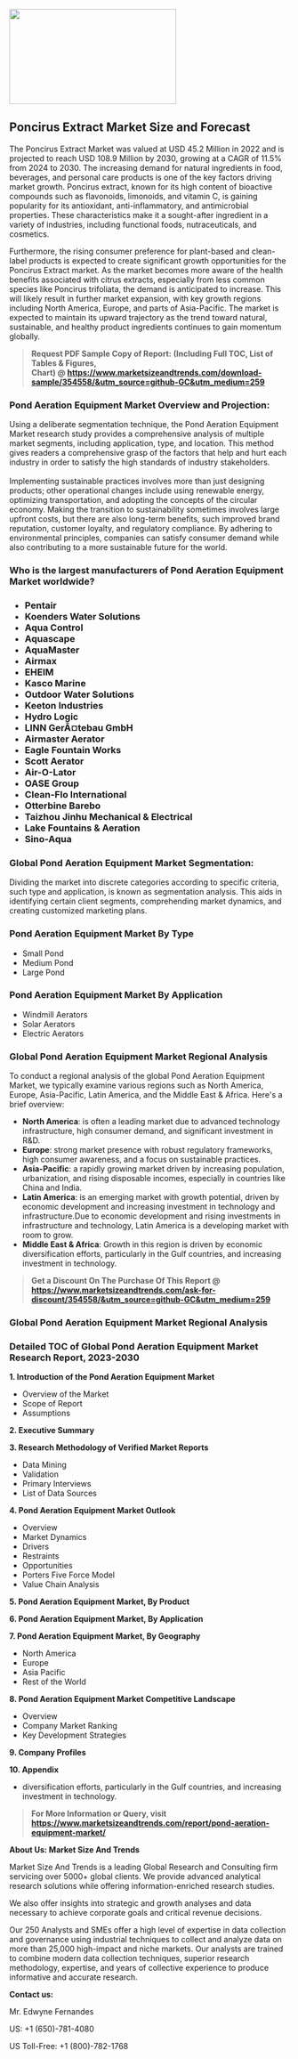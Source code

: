 <p><img class="alignnone size-medium wp-image-20088" src="https://ffe5etoiles.com/wp-content/uploads/2024/12/MST1-300x171.png" alt="" width="300" height="171" /></p><h2>Poncirus Extract Market Size and Forecast</h2><p>The Poncirus Extract Market was valued at USD 45.2 Million in 2022 and is projected to reach USD 108.9 Million by 2030, growing at a CAGR of 11.5% from 2024 to 2030. The increasing demand for natural ingredients in food, beverages, and personal care products is one of the key factors driving market growth. Poncirus extract, known for its high content of bioactive compounds such as flavonoids, limonoids, and vitamin C, is gaining popularity for its antioxidant, anti-inflammatory, and antimicrobial properties. These characteristics make it a sought-after ingredient in a variety of industries, including functional foods, nutraceuticals, and cosmetics.</p><p>Furthermore, the rising consumer preference for plant-based and clean-label products is expected to create significant growth opportunities for the Poncirus Extract market. As the market becomes more aware of the health benefits associated with citrus extracts, especially from less common species like Poncirus trifoliata, the demand is anticipated to increase. This will likely result in further market expansion, with key growth regions including North America, Europe, and parts of Asia-Pacific. The market is expected to maintain its upward trajectory as the trend toward natural, sustainable, and healthy product ingredients continues to gain momentum globally.</p></p><blockquote id="" class=""><strong>Request PDF Sample Copy of Report: (Including Full TOC, List of Tables &amp; Figures, Chart)&nbsp;@&nbsp;<strong><a href="https://www.marketsizeandtrends.com/download-sample/354558/&utm_source=github-GC&utm_medium=259" target="_blank">https://www.marketsizeandtrends.com/download-sample/354558/&utm_source=github-GC&utm_medium=259</a></strong></strong></blockquote><h3 id="" class="">Pond Aeration Equipment Market&nbsp;Overview and Projection:</h3><p id="" class="">Using a deliberate segmentation technique, the Pond Aeration Equipment Market research study provides a comprehensive analysis of multiple market segments, including application, type, and location. This method gives readers a comprehensive grasp of the factors that help and hurt each industry in order to satisfy the high standards of industry stakeholders. <br /> <br />Implementing sustainable practices involves more than just designing products; other operational changes include using renewable energy, optimizing transportation, and adopting the concepts of the circular economy. Making the transition to sustainability sometimes involves large upfront costs, but there are also long-term benefits, such improved brand reputation, customer loyalty, and regulatory compliance. By adhering to environmental principles, companies can satisfy consumer demand while also contributing to a more sustainable future for the world.</p><h3 id="" class="">Who is the largest manufacturers of&nbsp;Pond Aeration Equipment Market worldwide?</h3><h3 class=""><p><ul><li>Pentair </li><li> Koenders Water Solutions </li><li> Aqua Control </li><li> Aquascape </li><li> AquaMaster </li><li> Airmax </li><li> EHEIM </li><li> Kasco Marine </li><li> Outdoor Water Solutions </li><li> Keeton Industries </li><li> Hydro Logic </li><li> LINN GerÃ¤tebau GmbH </li><li> Airmaster Aerator </li><li> Eagle Fountain Works </li><li> Scott Aerator </li><li> Air-O-Lator </li><li> OASE Group </li><li> Clean-Flo International </li><li> Otterbine Barebo </li><li> Taizhou Jinhu Mechanical & Electrical </li><li> Lake Fountains & Aeration </li><li> Sino-Aqua</li></ul></p></h3><h3 id="" class="">Global&nbsp;Pond Aeration Equipment Market Segmentation:</h3><p id="" class="">Dividing the market into discrete categories according to specific criteria, such type and application, is known as segmentation analysis. This aids in identifying certain client segments, comprehending market dynamics, and creating customized marketing plans.</p><h3 id="" class="">Pond Aeration Equipment Market&nbsp;By Type</h3><p><p><ul><li>Small Pond</li><li> Medium Pond</li><li> Large Pond</p></li></ul></p></p><h3 id="" class="">Pond Aeration Equipment Market&nbsp;By Application</h3><p class=""><p><ul><li>Windmill Aerators</li><li> Solar Aerators</li><li> Electric Aerators</li></ul></p></p><h3 id="" class="">Global Pond Aeration Equipment Market Regional Analysis</h3><p id="" class="">To conduct a regional analysis of the global Pond Aeration Equipment Market, we typically examine various regions such as North America, Europe, Asia-Pacific, Latin America, and the Middle East &amp; Africa. Here's a brief overview:</p><ul><li><strong>North America</strong>: is often a leading market due to advanced technology infrastructure, high consumer demand, and significant investment in R&amp;D.</li><li><strong>Europe</strong>: strong market presence with robust regulatory frameworks, high consumer awareness, and a focus on sustainable practices.</li><li><strong>Asia-Pacific</strong>: a rapidly growing market driven by increasing population, urbanization, and rising disposable incomes, especially in countries like China and India.</li><li><strong>Latin America</strong>: is an emerging market with growth potential, driven by economic development and increasing investment in technology and infrastructure.Due to economic development and rising investments in infrastructure and technology, Latin America is a developing market with room to grow.</li><li><strong>Middle East &amp; Africa</strong>: Growth in this region is driven by economic diversification efforts, particularly in the Gulf countries, and increasing investment in technology.</li></ul><blockquote id="" class=""><strong>Get a Discount On The Purchase Of This Report @ <strong><a href="https://www.marketsizeandtrends.com/ask-for-discount/354558/&utm_source=github-GC&utm_medium=259" target="_blank">https://www.marketsizeandtrends.com/ask-for-discount/354558/&utm_source=github-GC&utm_medium=259</a></strong></strong></blockquote><h3 id="" class="">Global Pond Aeration Equipment Market Regional Analysis</h3><h3 id="" class="">Detailed TOC of Global Pond Aeration Equipment Market Research Report, 2023-2030</h3><p id="" class=""><strong>1. Introduction of the Pond Aeration Equipment Market</strong></p><ul><li>Overview of the Market</li><li>Scope of Report</li><li>Assumptions</li></ul><p id="" class=""><strong>2. Executive Summary</strong></p><p id="" class=""><strong>3. Research Methodology of Verified Market Reports</strong></p><ul><li>Data Mining</li><li>Validation</li><li>Primary Interviews</li><li>List of Data Sources</li></ul><p id="" class=""><strong>4. Pond Aeration Equipment Market Outlook</strong></p><ul><li>Overview</li><li>Market Dynamics</li><li>Drivers</li><li>Restraints</li><li>Opportunities</li><li>Porters Five Force Model</li><li>Value Chain Analysis</li></ul><p id="" class=""><strong>5. Pond Aeration Equipment Market, By Product</strong></p><p id="" class=""><strong>6. Pond Aeration Equipment Market, By Application</strong></p><p id="" class=""><strong>7. Pond Aeration Equipment Market, By Geography</strong></p><ul><li>North America</li><li>Europe</li><li>Asia Pacific</li><li>Rest of the World</li></ul><p id="" class=""><strong>8. Pond Aeration Equipment Market Competitive Landscape</strong></p><ul><li>Overview</li><li>Company Market Ranking</li><li>Key Development Strategies</li></ul><p id="" class=""><strong>9. Company Profiles</strong></p><p id="" class=""><strong>10. Appendix</strong></p><ul><li>diversification efforts, particularly in the Gulf countries, and increasing investment in technology.</li></ul><blockquote id="" class=""><strong>For More Information or Query, visit <strong><strong><a href="https://www.marketsizeandtrends.com/report/pond-aeration-equipment-market/" target="_blank">https://www.marketsizeandtrends.com/report/pond-aeration-equipment-market/</a></strong></strong></strong></blockquote><p id="" class=""><strong>About Us: Market Size And Trends</strong></p><p id="" class="">Market Size And Trends is a leading Global Research and Consulting firm servicing over 5000+ global clients. We provide advanced analytical research solutions while offering information-enriched research studies.</p><p id="" class="">We also offer insights into strategic and growth analyses and data necessary to achieve corporate goals and critical revenue decisions.</p><p id="" class="">Our 250 Analysts and SMEs offer a high level of expertise in data collection and governance using industrial techniques to collect and analyze data on more than 25,000 high-impact and niche markets. Our analysts are trained to combine modern data collection techniques, superior research methodology, expertise, and years of collective experience to produce informative and accurate research.</p><p id="" class=""><strong>Contact us:</strong></p><p id="" class="">Mr. Edwyne Fernandes</p><p id="" class="">US: +1 (650)-781-4080</p><p id="" class="">US Toll-Free: +1 (800)-782-1768</p>
